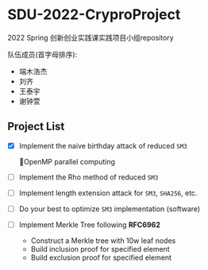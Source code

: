# SDU-2022-CryproProject
2022 Spring 创新创业实践课实践项目小组repository

队伍成员(首字母排序):
- 端木浩杰
- 刘齐
- 王泰宇
- 谢钟萱

## Project List

- [x] Implement the naive birthday attack of reduced `SM3`

  📢OpenMP parallel computing

- [ ] Implement the Rho method of reduced `SM3`

- [ ] Implement length extension attack for `SM3`, `SHA256`, etc.

- [ ] Do your best to optimize `SM3` implementation (software)

- [ ] Implement Merkle Tree following **RFC6962**

  - Construct a Merkle tree with 10w leaf nodes
  - Build inclusion proof for specified element
  - Build exclusion proof for specified element  
